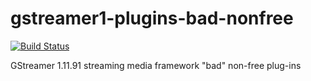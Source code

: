 # gstreamer1-plugins-bad-nonfree

[![Build Status](https://travis-ci.org/UnitedRPMs/gstreamer1-plugins-bad-nonfree.svg?branch=master)](https://travis-ci.org/UnitedRPMs/gstreamer1-plugins-bad-nonfree)

GStreamer 1.11.91 streaming media framework "bad" non-free plug-ins
